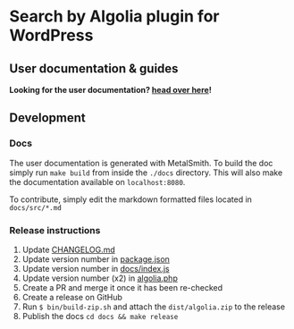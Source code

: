 # Search by Algolia plugin for WordPress

## User documentation & guides

**Looking for the user documentation? [head over here](https://community.algolia.com/wordpress)!**

## Development

### Docs

The user documentation is generated with MetalSmith. To build the doc simply run `make build` from inside the `./docs` directory.
This will also make the documentation available on `localhost:8080`.

To contribute, simply edit the markdown formatted files located in `docs/src/*.md`

### Release instructions

1. Update [CHANGELOG.md](https://github.com/algolia/algoliasearch-wordpress/blob/master/CHANGELOG.md)
2. Update version number in [package.json](https://github.com/algolia/algoliasearch-wordpress/blob/master/package.json)
3. Update version number in [docs/index.js](https://github.com/algolia/algoliasearch-wordpress/blob/master/docs/index.js#L25)
4. Update version number (x2) in [algolia.php](https://github.com/algolia/algoliasearch-wordpress/blob/master/algolia.php)
5. Create a PR and merge it once it has been re-checked
6. Create a release on GitHub
7. Run `$ bin/build-zip.sh` and attach the `dist/algolia.zip` to the release
8. Publish the docs `cd docs && make release`

